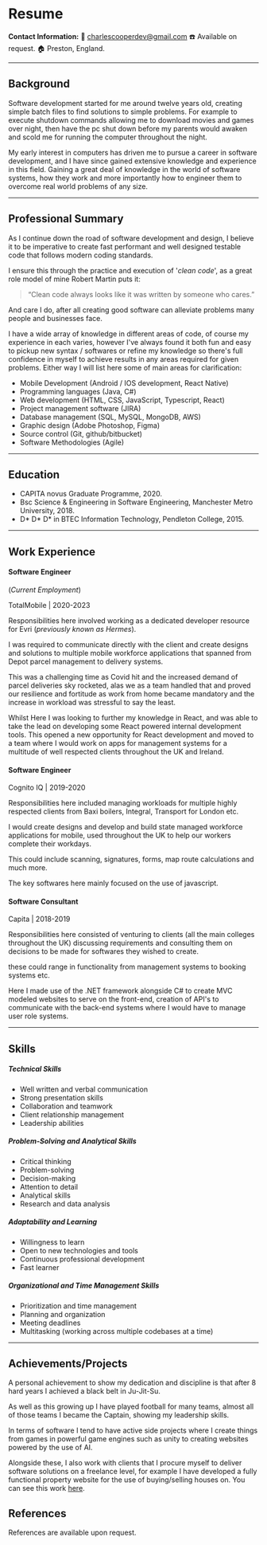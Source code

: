 # Resume

**Contact Information:**
📧 <charlescooperdev@gmail.com>
☎️ Available on request.
🏠 Preston, England.

---

## Background

Software development started for me around twelve years old, creating simple batch files to find solutions to simple problems.
For example to execute shutdown commands allowing me to download movies and games over night, then have the pc shut down before my parents would awaken and scold me for running the computer throughout the night.

My early interest in computers has driven me to pursue a career in software development, and I have since gained extensive knowledge and experience in this field. Gaining a great deal of knowledge in the world of software systems, how they work and more importantly how to engineer them to overcome real world problems of any size.

---

## Professional Summary

As I continue down the road of software development and design, I believe it to be imperative to create fast performant and well designed testable code that follows modern coding standards.

I ensure this through the practice and execution of '_clean code_', as a great role model of mine Robert Martin puts it:

> “Clean code always looks like it was written by someone who cares.”

And care I do, after all creating good software can alleviate problems many people and businesses face.

I have a wide array of knowledge in different areas of code, of course my experience in each varies, however I've always found it both fun and easy to pickup new syntax / softwares or refine my knowledge so there's full confidence in myself to achieve results in any areas required for given problems. Either way I will list here some of main areas for clarification:

- Mobile Development (Android / IOS development, React Native)
- Programming languages (Java, C#)
- Web development (HTML, CSS, JavaScript, Typescript, React)
- Project management software (JIRA)
- Database management (SQL, MySQL, MongoDB, AWS)
- Graphic design (Adobe Photoshop, Figma)
- Source control (Git, github/bitbucket)
- Software Methodologies (Agile)

---

## Education

- CAPITA novus Graduate Programme, 2020.
- Bsc Science & Engineering in Software Engineering, Manchester Metro University, 2018.
- D* D* D\* in BTEC Information Technology, Pendleton College, 2015.

---

## Work Experience

#### Software Engineer

(_Current Employment_)

TotalMobile | 2020-2023

Responsibilities here involved working as a dedicated developer resource for Evri (_previously known as Hermes_).

I was required to communicate directly with the client and create designs and solutions to multiple mobile workforce applications that spanned from Depot parcel management to delivery systems.

This was a challenging time as Covid hit and the increased demand of parcel deliveries sky rocketed, alas we as a team handled that and proved our resilience and fortitude as work from home became mandatory and the increase in workload was stressful to say the least.

Whilst Here I was looking to further my knowledge in React, and was able to take the lead on developing some React powered internal development tools.
This opened a new opportunity for React development and moved to a team where I would work on apps for management systems for a multitude of well respected clients throughout the UK and Ireland.

#### Software Engineer

Cognito IQ | 2019-2020

Responsibilities here included managing workloads for multiple highly respected clients from Baxi boilers, Integral, Transport for London etc.

I would create designs and develop and build state managed workforce applications for mobile, used throughout the UK to help our workers complete their workdays.

This could include scanning, signatures, forms, map route calculations and much more.

The key softwares here mainly focused on the use of javascript.

#### Software Consultant

Capita | 2018-2019

Responsibilities here consisted of venturing to clients (all the main colleges throughout the UK) discussing requirements and consulting them on decisions to be made for softwares they wished to create.

these could range in functionality from management systems to booking systems etc.

Here I made use of the .NET framework alongside C# to create MVC modeled websites to serve on the front-end, creation of API's to communicate with the back-end systems where I would have to manage user role systems.

---

## Skills

##### Technical Skills

- Well written and verbal communication
- Strong presentation skills
- Collaboration and teamwork
- Client relationship management
- Leadership abilities

##### Problem-Solving and Analytical Skills

- Critical thinking
- Problem-solving
- Decision-making
- Attention to detail
- Analytical skills
- Research and data analysis

##### Adaptability and Learning

- Willingness to learn
- Open to new technologies and tools
- Continuous professional development
- Fast learner

##### Organizational and Time Management Skills

- Prioritization and time management
- Planning and organization
- Meeting deadlines
- Multitasking (working across multiple codebases at a time)

---

## Achievements/Projects

A personal achievement to show my dedication and discipline is that after 8 hard years I achieved a black belt in Ju-Jit-Su.

As well as this growing up I have played football for many teams, almost all of those teams I became the Captain, showing my leadership skills.

In terms of software I tend to have active side projects where I create things from games in powerful game engines such as unity to creating websites powered by the use of AI.

Alongside these, I also work with clients that I procure myself to deliver software solutions on a freelance level, for example I have developed a fully functional property website for the use of buying/selling houses on. You can see this work [here](https://www.thepropertyclick.com/).

## References

References are available upon request.

